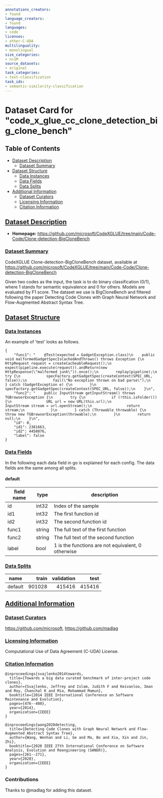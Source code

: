 ```yaml
---
annotations_creators:
- found
language_creators:
- found
languages:
- code
licenses:
- other-C-UDA
multilinguality:
- monolingual
size_categories:
- n>1M
source_datasets:
- original
task_categories:
- text-classification
task_ids:
- semantic-similarity-classification
---
```

# Dataset Card for "code_x_glue_cc_clone_detection_big_clone_bench"

## Table of Contents
- [Dataset Description](#dataset-description)
  - [Dataset Summary](#dataset-summary)
- [Dataset Structure](#dataset-structure)
  - [Data Instances](#data-instances)
  - [Data Fields](#data-fields)
  - [Data Splits](#data-splits)
- [Additional Information](#additional-information)
  - [Dataset Curators](#dataset-curators)
  - [Licensing Information](#licensing-information)
  - [Citation Information](#citation-information)



## [Dataset Description](#dataset-description)

 
- **Homepage:** https://github.com/microsoft/CodeXGLUE/tree/main/Code-Code/Clone-detection-BigCloneBench

 

### [Dataset Summary](#dataset-summary)


CodeXGLUE Clone-detection-BigCloneBench dataset, available at https://github.com/microsoft/CodeXGLUE/tree/main/Code-Code/Clone-detection-BigCloneBench

Given two codes as the input, the task is to do binary classification (0/1), where 1 stands for semantic equivalence and 0 for others. Models are evaluated by F1 score.
The dataset we use is BigCloneBench and filtered following the paper Detecting Code Clones with Graph Neural Network and Flow-Augmented Abstract Syntax Tree.


## [Dataset Structure](#dataset-structure)
 

### [Data Instances](#data-instances)

 

 

An example of 'test' looks as follows.
```
{
    "func1": "    @Test(expected = GadgetException.class)\n    public void malformedGadgetSpecIsCachedAndThrows() throws Exception {\n        HttpRequest request = createCacheableRequest();\n        expect(pipeline.execute(request)).andReturn(new HttpResponse(\"malformed junk\")).once();\n        replay(pipeline);\n        try {\n            specFactory.getGadgetSpec(createContext(SPEC_URL, false));\n            fail(\"No exception thrown on bad parse\");\n        } catch (GadgetException e) {\n        }\n        specFactory.getGadgetSpec(createContext(SPEC_URL, false));\n    }\n", 
    "func2": "    public InputStream getInputStream() throws TGBrowserException {\n        try {\n            if (!this.isFolder()) {\n                URL url = new URL(this.url);\n                InputStream stream = url.openStream();\n                return stream;\n            }\n        } catch (Throwable throwable) {\n            throw new TGBrowserException(throwable);\n        }\n        return null;\n    }\n", 
    "id": 0, 
    "id1": 2381663, 
    "id2": 4458076, 
    "label": false
}
```
 



### [Data Fields](#data-fields)

 
In the following each data field in go is explained for each config. The data fields are the same among all splits.

#### default

|field name| type |                    description                    |
|----------|------|---------------------------------------------------|
|id        |int32 | Index of the sample                               |
|id1       |int32 | The first function id                             |
|id2       |int32 | The second function id                            |
|func1     |string| The full text of the first function               |
|func2     |string| The full text of the second function              |
|label     |bool  | 1 is the functions are not equivalent, 0 otherwise|






### [Data Splits](#data-splits)

 


| name  |train |validation| test |
|-------|-----:|---------:|-----:|
|default|901028|    415416|415416|







## [Additional Information](#additional-information)
 

### [Dataset Curators](#dataset-curators)


https://github.com/microsoft, https://github.com/madlag


### [Licensing Information](#licensing-information)


Computational Use of Data Agreement (C-UDA) License.


### [Citation Information](#citation-information)


```
@inproceedings{svajlenko2014towards,
  title={Towards a big data curated benchmark of inter-project code clones},
  author={Svajlenko, Jeffrey and Islam, Judith F and Keivanloo, Iman and Roy, Chanchal K and Mia, Mohammad Mamun},
  booktitle={2014 IEEE International Conference on Software Maintenance and Evolution},
  pages={476--480},
  year={2014},
  organization={IEEE}
}

@inproceedings{wang2020detecting,
  title={Detecting Code Clones with Graph Neural Network and Flow-Augmented Abstract Syntax Tree},
  author={Wang, Wenhan and Li, Ge and Ma, Bo and Xia, Xin and Jin, Zhi},
  booktitle={2020 IEEE 27th International Conference on Software Analysis, Evolution and Reengineering (SANER)},
  pages={261--271},
  year={2020},
  organization={IEEE}
}
```


### Contributions
Thanks to @madlag for adding this dataset.
